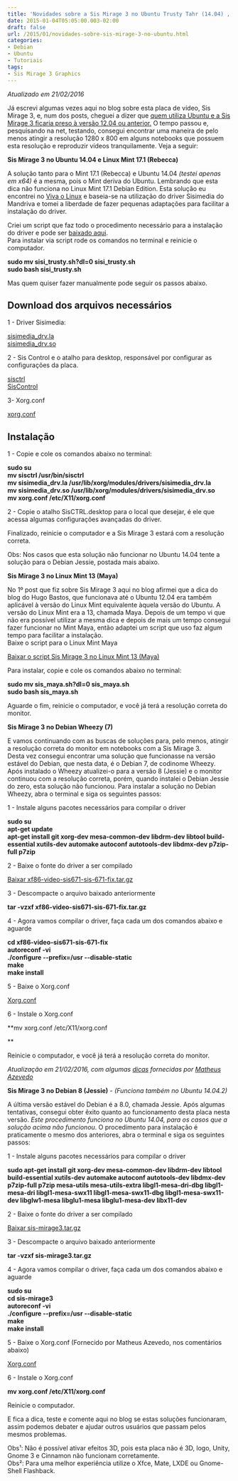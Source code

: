 ```yaml
---
title: 'Novidades sobre a Sis Mirage 3 no Ubuntu Trusty Tahr (14.04) , Linux Mint Rebecca (17.1), Debian Wheezy (7) e Jessie (8)'
date: 2015-01-04T05:05:00.003-02:00
draft: false
url: /2015/01/novidades-sobre-sis-mirage-3-no-ubuntu.html
categories:
- Debian
- Ubuntu
- Tutoriais
tags: 
- Sis Mirage 3 Graphics
---
```


  

_Atualizado em 21/02/2016_
  

Já escrevi algumas vezes aqui no blog sobre esta placa de vídeo, Sis Mirage 3, e, num dos posts, cheguei a dizer que [quem utiliza Ubuntu e a Sis Mirage 3 ficaria preso à versão 12.04 ou anterior.](http://info.wsouza.com.br/2013/04/sis-mirage3.html) O tempo passou e, pesquisando na net, testando, consegui encontrar uma maneira de pelo menos atingir a resolução 1280 x 800 em alguns notebooks que possuem esta resolução e reproduzir vídeos tranquilamente. Veja a seguir:  

  
**Sis Mirage 3 no Ubuntu 14.04 e Linux Mint 17.1 (Rebecca)**  
  
A solução tanto para o Mint 17.1 (Rebecca) e Ubuntu 14.04 _(testei apenas em x64)_ é a mesma, pois o Mint deriva do Ubuntu. Lembrando que esta dica não funciona no Linux Mint 17.1 Debian Edition. Esta solução eu encontrei no [Viva o Linux](http://www.vivaolinux.com.br/dica/Configurando-SIS-67172-no-Ubuntu-1404) e baseia-se na utilização do driver Sisimedia do Mandriva e tomei a liberdade de fazer pequenas adaptações para facilitar a instalação do driver.  
  
Criei um script que faz todo o procedimento necessário para a instalação do driver e pode ser [baixado aqui](https://www.dropbox.com/s/0jw4h4igr5hapu5/sisi_trusty.sh?dl=0).  
Para instalar via script rode os comandos no terminal e reinicie o computador.

  

**sudo mv sisi\_trusty.sh?dl=0 sisi\_trusty.sh  
sudo bash sisi\_trusty.sh**  
  

Mas quem quiser fazer manualmente pode seguir os passos abaixo.  
  
## **Download dos arquivos necessários**  
  
1 - Driver Sisimedia:  
  
[sisimedia\_drv.la](https://www.dropbox.com/s/xn4ejvd7cp5pxqe/sisimedia_drv.la?dl=0)  
[sisimedia\_drv.so](https://www.dropbox.com/s/zywh84cdmte3s1r/sisimedia_drv.so?dl=0)  
  
2 - Sis Control e o atalho para desktop, responsável por configurar as configurações da placa.  
  
[sisctrl](https://www.dropbox.com/s/hc3b1eeuo1pv2b3/sisctrl?dl=0)  
[SisControl](https://www.dropbox.com/s/wb8plsiivkioz84/SIS%20SisCTRL.desktop?dl=0)  
  
3- Xorg.conf  
  
[xorg.conf](https://www.dropbox.com/s/ux6lbwk6bbpw4ub/xorg.conf?dl=0)  
  
## **Instalação**  
  
1 - Copie e cole os comandos abaixo no terminal:

  

**sudo su  
mv sisctrl /usr/bin/sisctrl  
mv sisimedia\_drv.la /usr/lib/xorg/modules/drivers/sisimedia\_drv.la  
mv sisimedia\_drv.so /usr/lib/xorg/modules/drivers/sisimedia\_drv.so  
mv xorg.conf /etc/X11/xorg.conf**  
  

2 - Copie o atalho SisCTRL.desktop para o local que desejar, é ele que acessa algumas configurações avançadas do driver.  
  
Finalizado, reinicie o computador e a Sis Mirage 3 estará com a resolução correta.  
  
Obs: Nos casos que esta solução não funcionar no Ubuntu 14.04 tente a solução para o Debian Jessie, postada mais abaixo.  
  
**Sis Mirage 3 no Linux Mint 13 (Maya)**  
  
No 1º post que fiz sobre Sis Mirage 3 aqui no blog afirmei que a dica do blog do Hugo Bastos, que funcionava até o Ubuntu 12.04 era também aplicável à versão do Linux Mint equivalente àquela versão do Ubuntu. A versão do Linux Mint era a 13, chamada Maya. Depois de um tempo vi que não era possível utilizar a mesma dica e depois de mais um tempo consegui fazer funcionar no Mint Maya, então adaptei um script que uso faz algum tempo para facilitar a instalação.  
Baixe o script para o Linux Mint Maya  
  
[Baixar o script Sis Mirage 3 no Linux Mint 13 (Maya)](https://www.dropbox.com/s/z7un957r7byh3ac/sis_maya.sh?dl=0)  
  
Para instalar, copie e cole os comandos abaixo no terminal:

  

**sudo mv sis\_maya.sh?dl=0 sis\_maya.sh  
sudo bash sis\_maya.sh**  
  

Aguarde o fim, reinicie o computador, e você já terá a resolução correta do monitor.  
  
**Sis Mirage 3 no Debian Wheezy (7)**  
  
E vamos continuando com as buscas de soluções para, pelo menos, atingir a resolução correta do monitor em notebooks com a Sis Mirage 3.  
Desta vez consegui encontrar uma solução que funcionasse na versão estável do Debian, que nesta data, é o Debian 7, de codinome Wheezy. Após instalado o Wheezy atualizei-o para a versão 8 (Jessie) e o monitor continuou com a resolução correta, porém, quando instalei o Debian Jessie do zero, esta solução não funcionou. Para instalar a solução no Debian Wheezy, abra o terminal e siga os seguintes passos:

  
1 - Instale alguns pacotes necessários para compilar o driver  
  
**sudo su**  
**apt-get update**  
**apt-get install git xorg-dev mesa-common-dev libdrm-dev libtool build-essential xutils-dev automake autoconf autotools-dev libdmx-dev p7zip-full p7zip**  
  
2 - Baixe o fonte do driver a ser compilado  
  
[Baixar xf86-video-sis671-sis-671-fix.tar.gz](https://www.dropbox.com/s/fdnoczya2gq7d1m/xf86-video-sis671-sis-671-fix.tar.gz?dl=0)  
  
3 - Descompacte o arquivo baixado anteriormente  
  
**tar -vzxf xf86-video-sis671-sis-671-fix.tar.gz**  
  
4 - Agora vamos compilar o driver, faça cada um dos comandos abaixo e aguarde  
  
**cd xf86-video-sis671-sis-671-fix  
autoreconf -vi  
./configure --prefix=/usr --disable-static  
make  
make install**  
  
5 - Baixe o Xorg.conf  
  
[Xorg.conf](https://www.dropbox.com/s/32h5h2mqvfqq6h8/xorg.conf?dl=0)  
  
6 - Instale o Xorg.conf  
  
**mv xorg.conf /etc/X11/xorg.conf  
  
**  

Reinicie o computador, e você já terá a resolução correta do monitor.  
  
_Atualização em 21/02/2016, com algumas [dicas](http://disq.us/p/14imkxn) fornecidas por [Matheus Azevedo](https://disqus.com/by/disqus_j5SiXI6COg/)_  
  
**Sis Mirage 3 no Debian 8 (Jessie)** \- _(Funciona também no Ubuntu 14.04.2)_  
  
A última versão estável do Debian é a 8.0, chamada Jessie. Após algumas tentativas, consegui obter êxito quanto ao funcionamento desta placa nesta versão. _Este procedimento funciona no Ubuntu 14.04, para os casos que a solução acima não funcionou_. O procedimento para instalação é praticamente o mesmo dos anteriores, abra o terminal e siga os seguintes passos:

  
1 - Instale alguns pacotes necessários para compilar o driver  
  
**sudo apt-get install git xorg-dev mesa-common-dev libdrm-dev libtool build-essential xutils-dev automake autoconf autotools-dev libdmx-dev p7zip-full p7zip mesa-utils mesa-utils-extra libgl1-mesa-dri-dbg libgl1-mesa-dri libgl1-mesa-swx11 libgl1-mesa-swx11-dbg libgl1-mesa-swx11-dev libglw1-mesa libglu1-mesa libglu1-mesa-dev libx11-dev**  
  
2 - Baixe o fonte do driver a ser compilado  
  
[Baixar sis-mirage3.tar.gz](https://www.dropbox.com/s/4u9lf5li3gbtlgb/sis-mirage3.tar.gz?dl=0)  
  
3 - Descompacte o arquivo baixado anteriormente  
  
**tar -vzxf sis-mirage3.tar.gz**  
  
4 - Agora vamos compilar o driver, faça cada um dos comandos abaixo e aguarde  
  
**sudo su  
cd sis-mirage3  
autoreconf -vi  
./configure --prefix=/usr --disable-static  
make  
make install**  
  
5 - Baixe o Xorg.conf (Fornecido por Matheus Azevedo, nos comentários abaixo)  
  
[Xorg.conf](https://www.dropbox.com/s/32h5h2mqvfqq6h8/xorg.conf?dl=0)  
  
6 - Instale o Xorg.conf  
  
**mv xorg.conf /etc/X11/xorg.conf**  

Reinicie o computador.  
  
E fica a dica, teste e comente aqui no blog se estas soluções funcionaram, assim podemos debater e ajudar outros usuários que passam pelos mesmos problemas.  
  
Obs¹: Não é possível ativar efeitos 3D, pois esta placa não é 3D, logo, Unity, Gnome 3 e Cinnamon não funcionam corretamente.  
Obs²: Para uma melhor experiência utilize o Xfce, Mate, LXDE ou Gnome-Shell Flashback.
